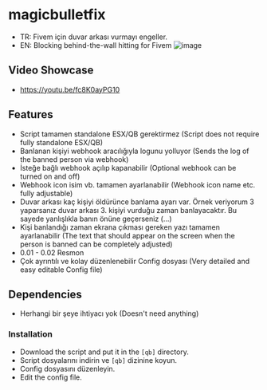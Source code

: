 # magicbulletfix
- TR: Fivem için duvar arkası vurmayı engeller.
- EN: Blocking behind-the-wall hitting for Fivem
![image](https://user-images.githubusercontent.com/123509837/220655721-8fc53ad1-b030-4b9b-9d67-86f3a42123b6.png)

## Video Showcase
- https://youtu.be/fc8K0ayPG10
## Features
- Script tamamen standalone ESX/QB gerektirmez  (Script does not require fully standalone ESX/QB)
- Banlanan kişiyi webhook aracılığıyla logunu yolluyor (Sends the log of the banned person via webhook)
- İsteğe bağlı webhook açılıp kapanabilir (Optional webhook can be turned on and off)
- Webhook icon isim vb. tamamen ayarlanabilir (Webhook icon name etc. fully adjustable)
- Duvar arkası kaç kişiyi öldürünce banlama ayarı var. Örnek veriyorum 3 yaparsanız duvar arkası 3. kişiyi vurduğu zaman banlayacaktır. Bu sayede yanlışlıkla banın önüne geçerseniz (...)
- Kişi banlandığı  zaman ekrana çıkması gereken yazı tamamen ayarlanabilir (The text that should appear on the screen when the person is banned can be completely adjusted)
- 0.01 - 0.02 Resmon
- Çok ayrıntılı ve kolay düzenlenebilir Config dosyası (Very detailed and easy editable Config file)

## Dependencies
- Herhangi bir şeye ihtiyacı yok (Doesn't need anything)

### Installation
- Download the script and put it in the `[qb]` directory.
- Script dosyalarını indirin ve `[qb]` dizinine koyun.
- Config dosyasını düzenleyin.
- Edit the config file.
